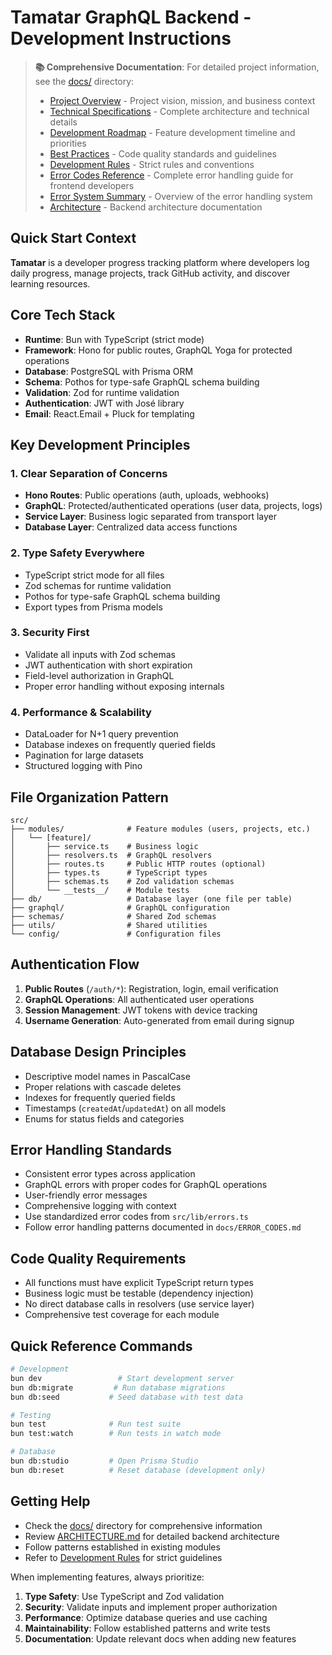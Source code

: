 # Tamatar GraphQL Backend - Development Instructions

> **📚 Comprehensive Documentation**: For detailed project information, see the [docs/](../docs/) directory:
> - [Project Overview](../docs/PROJECT_OVERVIEW.md) - Project vision, mission, and business context
> - [Technical Specifications](../docs/TECHNICAL_SPECS.md) - Complete architecture and technical details
> - [Development Roadmap](../docs/ROADMAP.md) - Feature development timeline and priorities
> - [Best Practices](../docs/BEST_PRACTICES.md) - Code quality standards and guidelines
> - [Development Rules](../docs/DEVELOPMENT_RULES.md) - Strict rules and conventions
> - [Error Codes Reference](../docs/ERROR_CODES.md) - Complete error handling guide for frontend developers
> - [Error System Summary](../docs/ERROR_SYSTEM_SUMMARY.md) - Overview of the error handling system
> - [Architecture](../ARCHITECTURE.md) - Backend architecture documentation

## Quick Start Context

**Tamatar** is a developer progress tracking platform where developers log daily progress, manage projects, track GitHub activity, and discover learning resources.

## Core Tech Stack
- **Runtime**: Bun with TypeScript (strict mode)
- **Framework**: Hono for public routes, GraphQL Yoga for protected operations
- **Database**: PostgreSQL with Prisma ORM
- **Schema**: Pothos for type-safe GraphQL schema building
- **Validation**: Zod for runtime validation
- **Authentication**: JWT with José library
- **Email**: React.Email + Pluck for templating

## Key Development Principles

### 1. Clear Separation of Concerns
- **Hono Routes**: Public operations (auth, uploads, webhooks)
- **GraphQL**: Protected/authenticated operations (user data, projects, logs)
- **Service Layer**: Business logic separated from transport layer
- **Database Layer**: Centralized data access functions

### 2. Type Safety Everywhere
- TypeScript strict mode for all files
- Zod schemas for runtime validation
- Pothos for type-safe GraphQL schema building
- Export types from Prisma models

### 3. Security First
- Validate all inputs with Zod schemas
- JWT authentication with short expiration
- Field-level authorization in GraphQL
- Proper error handling without exposing internals

### 4. Performance & Scalability
- DataLoader for N+1 query prevention
- Database indexes on frequently queried fields
- Pagination for large datasets
- Structured logging with Pino

## File Organization Pattern
```
src/
├── modules/              # Feature modules (users, projects, etc.)
│   └── [feature]/
│       ├── service.ts    # Business logic
│       ├── resolvers.ts  # GraphQL resolvers
│       ├── routes.ts     # Public HTTP routes (optional)
│       ├── types.ts      # TypeScript types
│       ├── schemas.ts    # Zod validation schemas
│       └── __tests__/    # Module tests
├── db/                   # Database layer (one file per table)
├── graphql/              # GraphQL configuration
├── schemas/              # Shared Zod schemas
├── utils/                # Shared utilities
└── config/               # Configuration files
```

## Authentication Flow
1. **Public Routes** (`/auth/*`): Registration, login, email verification
2. **GraphQL Operations**: All authenticated user operations
3. **Session Management**: JWT tokens with device tracking
4. **Username Generation**: Auto-generated from email during signup

## Database Design Principles
- Descriptive model names in PascalCase
- Proper relations with cascade deletes
- Indexes for frequently queried fields
- Timestamps (`createdAt`/`updatedAt`) on all models
- Enums for status fields and categories

## Error Handling Standards
- Consistent error types across application
- GraphQL errors with proper codes for GraphQL operations
- User-friendly error messages
- Comprehensive logging with context
- Use standardized error codes from `src/lib/errors.ts`
- Follow error handling patterns documented in `docs/ERROR_CODES.md`

## Code Quality Requirements
- All functions must have explicit TypeScript return types
- Business logic must be testable (dependency injection)
- No direct database calls in resolvers (use service layer)
- Comprehensive test coverage for each module

## Quick Reference Commands
```bash
# Development
bun dev                 # Start development server
bun db:migrate         # Run database migrations
bun db:seed           # Seed database with test data

# Testing
bun test              # Run test suite
bun test:watch        # Run tests in watch mode

# Database
bun db:studio         # Open Prisma Studio
bun db:reset          # Reset database (development only)
```

## Getting Help
- Check the [docs/](../docs/) directory for comprehensive information
- Review [ARCHITECTURE.md](../ARCHITECTURE.md) for detailed backend architecture
- Follow patterns established in existing modules
- Refer to [Development Rules](../docs/DEVELOPMENT_RULES.md) for strict guidelines

When implementing features, always prioritize:
1. **Type Safety**: Use TypeScript and Zod validation
2. **Security**: Validate inputs and implement proper authorization  
3. **Performance**: Optimize database queries and use caching
4. **Maintainability**: Follow established patterns and write tests
5. **Documentation**: Update relevant docs when adding new features